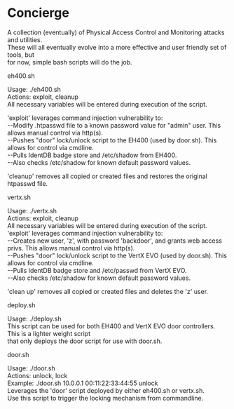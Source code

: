 # Concierge  
A collection (eventually) of Physical Access Control and Monitoring attacks and utilities.  
These will all eventually evolve into a more effective and user friendly set of tools, but  
for now, simple bash scripts will do the job.  
  
eh400.sh  
  
  Usage: ./eh400.sh <action>  
  Actions: exploit, cleanup  
  All necessary variables will be entered during execution of the script.  
  
  'exploit' leverages command injection vulnerability to:  
  --Modify .htpasswd file to a known password value for "admin" user. This allows manual control via http(s).  
  --Pushes "door" lock/unlock script to the EH400 (used by door.sh). This allows for control via cmdline.  
  --Pulls IdentDB badge store and /etc/shadow from EH400.  
  --Also checks /etc/shadow for known default password values.  
    
  'cleanup' removes all copied or created files and restores the original htpasswd file.  
  
vertx.sh  
  
  Usage: ./vertx.sh <action>  
  Actions: exploit, cleanup  
  All necessary variables will be entered during execution of the script.  
  'exploit' leverages command injection vulnerability to:  
  --Creates new user, 'z', with password 'backdoor', and grants web access privs. This allows manual control via http(s).  
  --Pushes "door" lock/unlock script to the VertX EVO (used by door.sh). This allows for control via cmdline.  
  --Pulls IdentDB badge store and /etc/passwd from VertX EVO.  
  --Also checks /etc/shadow for known default password values.  
  
  'clean up' removes all copied or created files and deletes the 'z' user.  
  
deploy.sh  
  
  Usage: ./deploy.sh <ip> <mac>  
  This script can be used for both EH400 and VertX EVO door controllers. This is a lighter weight script  
  that only deploys the door script for use with door.sh.  
  
door.sh  
  
  Usage: ./door.sh <ip> <mac> <action>  
  Actions: unlock, lock  
  Example: ./door.sh 10.0.0.1 00:11:22:33:44:55 unlock  
  Leverages the 'door' script deployed by either eh400.sh or vertx.sh.  
  Use this script to trigger the locking mechanism from commandline.  


